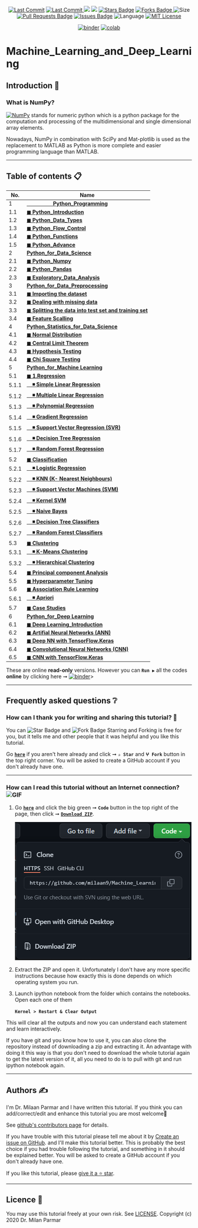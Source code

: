 <p align="center"> 
<a href="https://github.com/milaan9"><img src="https://img.shields.io/static/v1?logo=github&label=maintainer&message=milaan9&color=ff3300" alt="Last Commit"/></a> 
<a href="https://github.com/milaan9/Machine_Learning_and_Deep_Learning/graphs/commit-activity"><img src="https://img.shields.io/github/last-commit/milaan9/Machine_Learning_and_Deep_Learning.svg?colorB=ff8000&style=flat" alt="Last Commit"/> </a> 
<a href="https://github.com/milaan9/Machine_Learning_and_Deep_Learning/pulse" alt="Activity"><img src="https://img.shields.io/github/commit-activity/m/milaan9/Machine_Learning_and_Deep_Learning.svg?colorB=teal&style=flat" /></a> 
<a href="https://hits.seeyoufarm.com"><img src="https://hits.seeyoufarm.com/api/count/incr/badge.svg?url=https%3A%2F%2Fgithub.com%2Fmilaan9%2FMachine_Learning_and_Deep_Learning&count_bg=%231DC92C&title_bg=%23555555&icon=&icon_color=%23E7E7E7&title=views&edge_flat=false"/></a>
<a href="https://github.com/milaan9/Machine_Learning_and_Deep_Learning/stargazers"><img src="https://img.shields.io/github/stars/milaan9/Machine_Learning_and_Deep_Learning.svg?colorB=1a53ff" alt="Stars Badge"/></a>
<a href="https://github.com/milaan9/Machine_Learning_and_Deep_Learning/network/members"><img src="https://img.shields.io/github/forks/milaan9/Machine_Learning_and_Deep_Learning" alt="Forks Badge"/> </a>
<img src="https://img.shields.io/github/repo-size/milaan9/Machine_Learning_and_Deep_Learning.svg?colorB=CC66FF&style=flat" alt="Size"/>
<a href="https://github.com/milaan9/Machine_Learning_and_Deep_Learning/pulls"><img src="https://img.shields.io/github/issues-pr/milaan9/Machine_Learning_and_Deep_Learning.svg?colorB=yellow&style=flat" alt="Pull Requests Badge"/></a>
<a href="https://github.com/milaan9/Machine_Learning_and_Deep_Learning/issues"><img src="https://img.shields.io/github/issues/milaan9/Machine_Learning_and_Deep_Learning.svg?colorB=yellow&style=flat" alt="Issues Badge"/></a>
<img src="https://img.shields.io/github/languages/top/milaan9/Machine_Learning_and_Deep_Learning.svg?colorB=996600&style=flat" alt="Language"/></a> 
<a href="https://github.com/milaan9/Machine_Learning_and_Deep_Learning/blob/main/LICENSE"><img src="https://img.shields.io/badge/License-MIT-blueviolet.svg" alt="MIT License"/></a>
</p> 
<!--<img src="https://badges.pufler.dev/contributors/milaan9/01_Python_Introduction?size=50&padding=5&bots=true" alt="milaan9"/>-->

<p align="center"> 
<a href="https://mybinder.org/v2/gh/milaan9/Machine_Learning_and_Deep_Learning/HEAD"><img src="https://mybinder.org/badge_logo.svg" alt="binder"/></a>
<a href="https://githubtocolab.com/milaan9/Machine_Learning_and_Deep_Learning"><img src="https://colab.research.google.com/assets/colab-badge.svg" alt="colab"/></a> 
</p> 

# Machine_Learning_and_Deep_Learning

## Introduction 👋

### What is NumPy?
[![NumPy](https://img.shields.io/badge/Numpy-777BB4?style=flat&logo=numpy&logoColor=white)](https://numpy.org/) stands for numeric python which is a python package for the computation and processing of the multidimensional and single dimensional array elements.

Nowadays, NumPy in combination with SciPy and Mat-plotlib is used as the replacement to MATLAB as Python is more complete and easier programming language than MATLAB.

---

## Table of contents 📋

| **No.** | **Name** | 
| ------- | -------- | 
| 1     | **[&nbsp;&nbsp;&nbsp;&nbsp;&nbsp;&nbsp;&nbsp;&nbsp;&nbsp;&nbsp;&nbsp;&nbsp;&nbsp;&nbsp;&nbsp;&nbsp;&nbsp;&nbsp; Python_Programming](XXX)** |
| 1.1   | **[◼ Python_Introduction](XXX)** |
| 1.2   | **[◼ Python_Data_Types](XXX)** |
| 1.3   | **[◼ Python_Flow_Control](XXX)** |
| 1.4   | **[◼ Python_Functions](XXX)** |
| 1.5   | **[◼ Python_Advance](XXX)** |
| 2     | **[Python_for_Data_Science](XXX)** |
| 2.1   | **[◼ Python_Numpy](XXX)** |
| 2.2   | **[◼ Python_Pandas](XXX)** |
| 2.3   | **[◼ Exploratory_Data_Analysis](XXX)** |
| 3     | **[Python_for_Data_Preprocessing](XXX)** |
| 3.1   | **[◼ Importing the dataset](XXX)** |
| 3.2   | **[◼ Dealing with missing data](XXX)** |
| 3.3   | **[◼ Splitting the data into test set and training set](XXX)** |
| 3.4   | **[◼ Feature Scalling](XXX)** |
| 4     | **[Python_Statistics_for_Data_Science](XXX)** |
| 4.1   | **[◼ Normal Distribution](XXX)** |
| 4.2   | **[◼ Central Limit Theorem](XXX)** |
| 4.3   | **[◼ Hypothesis Testing](XXX)** |
| 4.4   | **[◼ Chi Square Testing](XXX)** |
| 5     | **[Python_for_Machine Learning](XXX)** |
| 5.1   | **[◼ 1.Regression](XXX)** |
| 5.1.1 | **[&nbsp;&nbsp;&nbsp; ◾ Simple Linear Regression](XXX)** |
| 5.1.2 | **[&nbsp;&nbsp;&nbsp; ◾  Multiple Linear Regression](XXX)** |
| 5.1.3 | **[&nbsp;&nbsp;&nbsp; ◾ Polynomial Regression](XXX)** |
| 5.1.4 | **[&nbsp;&nbsp;&nbsp; ◾ Gradient Regression](XXX)** |
| 5.1.5 | **[&nbsp;&nbsp;&nbsp; ◾  Support Vector Regression (SVR)](XXX)** |
| 5.1.6 | **[&nbsp;&nbsp;&nbsp; ◾  Decision Tree Regression](XXX)** |
| 5.1.7 | **[&nbsp;&nbsp;&nbsp; ◾ Random Forest Regression](XXX)** |
| 5.2   | **[◼ Classification](XXX)** |
| 5.2.1 | **[&nbsp;&nbsp;&nbsp; ◾  Logistic Regression](XXX)** |
| 5.2.2 | **[&nbsp;&nbsp;&nbsp; ◾ KNN (K- Nearest Neighbours)](XXX)** |
| 5.2.3 | **[&nbsp;&nbsp;&nbsp; ◾ Support Vector Machines (SVM)](XXX)** |
| 5.2.4 | **[&nbsp;&nbsp;&nbsp; ◾ Kernel SVM](XXX)** |
| 5.2.5 | **[&nbsp;&nbsp;&nbsp; ◾ Naive Bayes](XXX)** |
| 5.2.6 | **[&nbsp;&nbsp;&nbsp; ◾ Decision Tree Classifiers](XXX)** |
| 5.2.7 | **[&nbsp;&nbsp;&nbsp; ◾ Random Forest Classifiers](XXX)** |
| 5.3   | **[◼ Clustering](XXX)** |
| 5.3.1 | **[&nbsp;&nbsp;&nbsp; ◾ K-Means Clustering](XXX)** |
| 5.3.2 | **[&nbsp;&nbsp;&nbsp; ◾ Hierarchical Clustering](XXX)** |
| 5.4   | **[◼ Principal component Analysis](XXX)** |
| 5.5   | **[◼ Hyperparameter Tuning](XXX)** |
| 5.6   | **[◼ Association Rule Learning](XXX)** |
| 5.6.1 | **[&nbsp;&nbsp;&nbsp; ◾ Apriori](XXX)** |
| 5.7   | **[◼ Case Studies](XXX)** |
| 6     | **[Python_for_Deep Learning](XXX)** |
| 6.1   | **[◼ Deep Learning_Introduction](XXX)** |
| 6.2   | **[◼ Artifial Neural Networks (ANN)](XXX)** |
| 6.3   | **[◼ Deep NN with TensorFlow.Keras](XXX)** |
| 6.4   | **[◼ Convolutional Neural Networks (CNN) ](XXX)** |
| 6.5   | **[◼ CNN with TensorFlow.Keras](XXX)** |


These are online **read-only** versions. However you can **`Run ▶`**  all the codes **online** by clicking here ➞ <a href="https://mybinder.org/v2/gh/milaan9/09_Python_NumPy_Module/HEAD"><img src="https://mybinder.org/badge_logo.svg" alt="binder"/></a>>

---

## Frequently asked questions ❔

### How can I thank you for writing and sharing this tutorial? 🌷

You can <img src="https://img.shields.io/static/v1?label=%E2%AD%90 Star &message=if%20useful&style=style=flat&color=blue" alt="Star Badge"/> and <img src="https://img.shields.io/static/v1?label=%E2%B5%96 Fork &message=if%20useful&style=style=flat&color=blue" alt="Fork Badge"/> Starring and Forking is free for you, but it tells me and other people that it was helpful and you like this tutorial.

Go [**`here`**](https://github.com/milaan9/Machine_Learning_and_Deep_Learning) if you aren't here already and click ➞ **`✰ Star`** and **`ⵖ Fork`** button in the top right corner. You will be asked to create a GitHub account if you don't already have one.

---

### How can I read this tutorial without an Internet connection? <img alt="GIF" src="https://github.com/TheDudeThatCode/TheDudeThatCode/blob/master/Assets/hmm.gif" width="20vw" />

1. Go [**`here`**](https://github.com/milaan9/Machine_Learning_and_Deep_Learning) and click the big green ➞ **`Code`** button in the top right of the page, then click ➞ [**`Download ZIP`**](https://github.com/milaan9/Machine_Learning_and_Deep_Learning/archive/refs/heads/main.zip).

    ![Download ZIP](img/dnld_rep.png)

2. Extract the ZIP and open it. Unfortunately I don't have any more specific instructions because how exactly this is done depends on which operating system you run.
    
3. Launch ipython notebook from the folder which contains the notebooks. Open each one of them
  
    **`Kernel > Restart & Clear Output`**
    
This will clear all the outputs and now you can understand each statement and learn interactively.

If you have git and you know how to use it, you can also clone the repository instead of downloading a zip and extracting it. An advantage with doing it this way is that you don't need to download the whole tutorial again to get the latest version of it, all you need to do is to pull with git and run ipython notebook again.

---

## Authors ✍️

I'm Dr. Milaan Parmar and I have written this tutorial. If you think you can add/correct/edit and enhance this tutorial you are most welcome🙏

See [github's contributors page](https://github.com/milaan9/Machine_Learning_and_Deep_Learning/graphs/contributors) for details.

If you have trouble with this tutorial please tell me about it by [Create an issue on GitHub](https://github.com/milaan9/Machine_Learning_and_Deep_Learning/issues/new). and I'll make this tutorial better. This is probably the best choice if you had trouble following the tutorial, and something in it should be explained better. You will be asked to create a GitHub account if you don't already have one.

If you like this tutorial, please [give it a ⭐ star](https://github.com/milaan9/Machine_Learning_and_Deep_Learning).

---

## Licence 📜

You may use this tutorial freely at your own risk. See [LICENSE](./LICENSE).
Copyright (c) 2020 Dr. Milan Parmar
